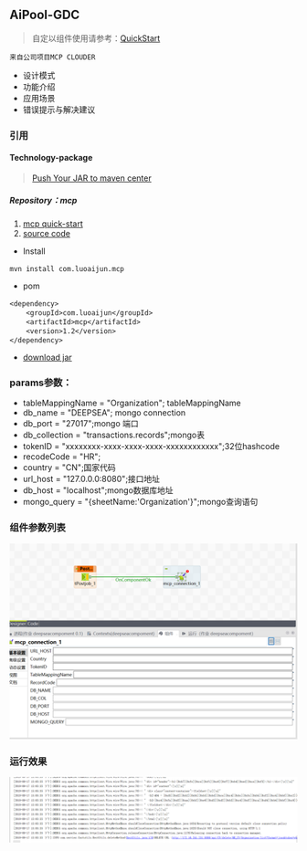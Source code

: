 ## AiPool-GDC

> 自定以组件使用请参考：[QuickStart](chapter3/chapter3.md)

```
来自公司项目MCP CLOUDER
```

- 设计模式
- 功能介绍
- 应用场景
- 错误提示与解决建议

### 引用

#### Technology-package

> [Push Your JAR to maven center](https://luoaijun.github.io/note-book/#/chapter4/chapter4)

##### Repository：mcp 
1. [mcp quick-start](https://luoaijun.github.io/com.cdes.custom.talend/#/chapter2/chapter2)
2. [source code](https://github.com/luoaijun/MCPUtils)


- Install 
```
mvn install com.luoaijun.mcp
```


- pom 
```
<dependency>
    <groupId>com.luoaijun</groupId>
    <artifactId>mcp</artifactId>
    <version>1.2</version>
</dependency>
```
- [download jar](https://repo1.maven.org/maven2/com/luoaijun/mcp/mcp/1.2/mcp-1.2.jar) 


### params参数：
- tableMappingName = "Organization"; tableMappingName
- db_name = "DEEPSEA"; mongo connection
- db_port = "27017";mongo 端口
- db_collection = "transactions.records";mongo表
- tokenID = "xxxxxxxx-xxxx-xxxx-xxxx-xxxxxxxxxxxx";32位hashcode
- recodeCode = "HR";
- country = "CN";国家代码
- url_host = "127.0.0.0:8080";接口地址
- db_host = "localhost";mongo数据库地址
- mongo_query = "{sheetName:'Organization'}";mongo查询语句
### 组件参数列表
![运行](resources/images/img.PNG? "参数")
### 运行效果
![效果](resources/images/img2.PNG? "效果")